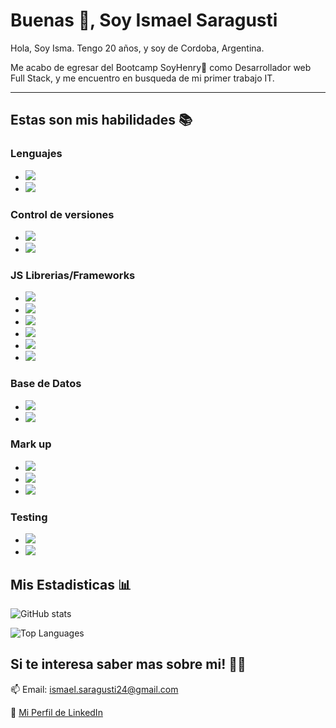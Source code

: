 #  Buenas 👋, Soy Ismael Saragusti

Hola, Soy Isma. Tengo 20 años, y soy de Cordoba, Argentina.

Me acabo de egresar del Bootcamp SoyHenry💛 como Desarrollador web Full Stack, y me encuentro en busqueda de mi primer trabajo IT.

---

##  Estas son mis habilidades 📚

###  Lenguajes

- ![](https://img.shields.io/badge/-JavaScript-informational?style=flat&logo=JavaScript&logoColor=white&color=2b75ed)
- ![](https://img.shields.io/badge/-TypeScript-informational?style=flat&logo=TypeScript&logoColor=white&color=2b75ed)

###  Control de versiones

- ![](https://img.shields.io/badge/-Git-informational?style=flat&logo=Git&logoColor=white&color=2b75ed)
- ![](https://img.shields.io/badge/-GitHub-informational?style=flat&logo=GitHub&logoColor=white&color=2b75ed)

###  JS Librerias/Frameworks
- ![](https://img.shields.io/badge/-Express-informational?style=flat&logo=Express&logoColor=white&color=2b75ed)
- ![](https://img.shields.io/badge/-React-informational?style=flat&logo=React&logoColor=white&color=2b75ed)
- ![](https://img.shields.io/badge/-Node-informational?style=flat&logo=Nodedotjs&logoColor=white&color=2b75ed)
- ![](https://img.shields.io/badge/-Redux-informational?style=flat&logo=Redux&logoColor=white&color=2b75ed)
- ![](https://img.shields.io/badge/-Sequelize-informational?style=flat&logo=Sequelize&logoColor=white&color=2b75ed)
- ![](https://img.shields.io/badge/-Webpack-informational?style=flat&logo=Webpack&logoColor=white&color=2b75ed)

###  Base de Datos
- ![](https://img.shields.io/badge/-MongoDB-informational?style=flat&logo=MongoDB&logoColor=white&color=2b75ed)
- ![](https://img.shields.io/badge/-PostgreSQL-informational?style=flat&logo=PostgreSQL&logoColor=white&color=2b75ed)

###  Mark up

- ![](https://img.shields.io/badge/-CSS3-informational?style=flat&logo=CSS3&logoColor=white&color=2b75ed)
- ![](https://img.shields.io/badge/-HTML5-informational?style=flat&logo=HTML5&logoColor=white&color=2b75ed)
- ![](https://img.shields.io/badge/-SCSS-informational?style=flat&logo=SASS&logoColor=white&color=2b75ed)

###  Testing
- ![](https://img.shields.io/badge/-Jest-informational?style=flat&logo=Jest&logoColor=white&color=2b75ed)
- ![](https://img.shields.io/badge/-Mocha-informational?style=flat&logo=Mocha&logoColor=white&color=2b75ed)

##  Mis Estadisticas 📊

![GitHub stats](https://github-readme-stats.vercel.app/api?username=Ismox1440)

![Top Languages](https://github-readme-stats.vercel.app/api/top-langs/?username=Ismox1440&layout=compact)

##  Si te interesa saber mas sobre mi! ✍🏽

📫 Email: ismael.saragusti24@gmail.com 

🧷 [Mi Perfil de LinkedIn](https://www.linkedin.com/in/ismael-saragusti-664260213/) 

